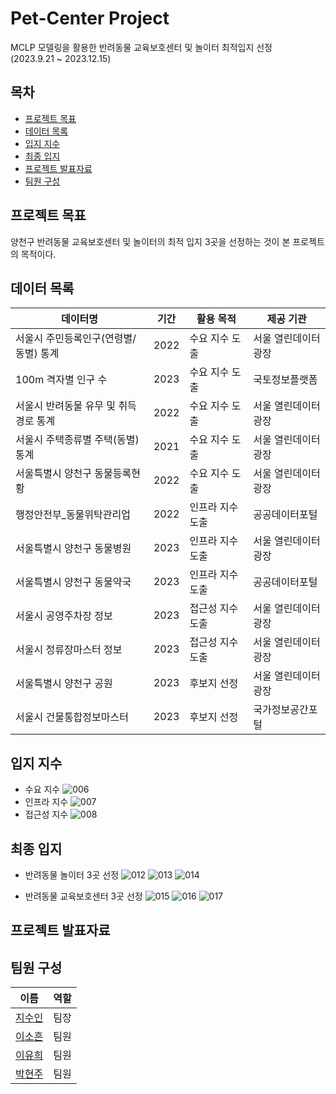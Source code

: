# Pet-Center Project
MCLP 모델링을 활용한 반려동물 교육보호센터 및 놀이터 최적입지 선정
<br>(2023.9.21 ~ 2023.12.15)

## 목차
- [프로젝트 목표](#프로젝트-목표)
- [데이터 목록](#데이터-목록)
- [입지 지수](#입지-지수)
- [최종 입지](#최종-입지)
- [프로젝트 발표자료](#프로젝트-발표자료)
- [팀원 구성](#팀원-구성)

## 프로젝트 목표
양천구 반려동물 교육보호센터 및 놀이터의 최적 입지 3곳을 선정하는 것이 본 프로젝트의 목적이다.


## 데이터 목록
| 데이터명                                    | 기간 | 활용 목적          | 제공 기관                |
|--------------------------------------------|------|--------------------|--------------------------|
| 서울시 주민등록인구(연령별/동별) 통계         | 2022 | 수요 지수 도출   | 서울 열린데이터 광장    |
| 100m 격자별 인구 수                         | 2023 | 수요 지수 도출   | 국토정보플랫폼            |
| 서울시 반려동물 유무 및 취득 경로 통계        | 2022 | 수요 지수 도출   | 서울 열린데이터 광장    |
| 서울시 주택종류별 주택(동별) 통계            | 2021 | 수요 지수 도출   | 서울 열린데이터 광장    |
| 서울특별시 양천구 동물등록현황                | 2022 | 수요 지수 도출   | 서울 열린데이터 광장    |
| 행정안전부_동물위탁관리업                    | 2022 | 인프라 지수 도출 | 공공데이터포털          |
| 서울특별시 양천구 동물병원                   | 2023 | 인프라 지수 도출 | 서울 열린데이터 광장    |
| 서울특별시 양천구 동물약국                   | 2023 | 인프라 지수 도출 | 공공데이터포털          |
| 서울시 공영주차장 정보                        | 2023 | 접근성 지수 도출 | 서울 열린데이터 광장    |
| 서울시 정류장마스터 정보                      | 2023 | 접근성 지수 도출 | 서울 열린데이터 광장    |
| 서울특별시 양천구 공원                       | 2023 | 후보지 선정       | 서울 열린데이터 광장    |
| 서울시 건물통합정보마스터                    | 2023 | 후보지 선정       | 국가정보공간포털        |


## 입지 지수
* 수요 지수
  ![006](https://github.com/sooinji/Pet-Center/assets/121311428/b3b59079-e313-4b95-9759-47261b278cad)
* 인프라 지수
  ![007](https://github.com/sooinji/Pet-Center/assets/121311428/c182df20-fbb6-4c53-b5a8-4e744423e762)
* 접근성 지수
  ![008](https://github.com/sooinji/Pet-Center/assets/121311428/5229cfff-22af-406d-a158-b0e920831882)


## 최종 입지
* 반려동물 놀이터 3곳 선정
  ![012](https://github.com/sooinji/Pet-Center/assets/121311428/202d3536-790a-40d1-b549-8db1997d568f)
  ![013](https://github.com/sooinji/Pet-Center/assets/121311428/4573f46e-1e97-4f1f-ab03-3a03d4adbd78)
  ![014](https://github.com/sooinji/Pet-Center/assets/121311428/6e90bf13-b064-48ad-b3fb-a79b9daa7808)
  
* 반려동물 교육보호센터 3곳 선정
  ![015](https://github.com/sooinji/Pet-Center/assets/121311428/49977056-4575-47d4-b7bc-af4d698a6191)
  ![016](https://github.com/sooinji/Pet-Center/assets/121311428/8bdb077c-afee-49ea-8bd8-74c1c2ab8ffd)
  ![017](https://github.com/sooinji/Pet-Center/assets/121311428/3ed3037f-ac3f-407c-a97a-b4780f7b4541)
  
## 프로젝트 발표자료


## 팀원 구성
| 이름 | 역할 |
|-----|-----|
| [지수인](https://github.com/sooinji) | 팀장 |
| [이소흔](https://github.com/dyoluv12) | 팀원 |
| [이유희](https://github.com/yoooohee) | 팀원 |
| [박현주](https://github.com/Zoe305) | 팀원 |
